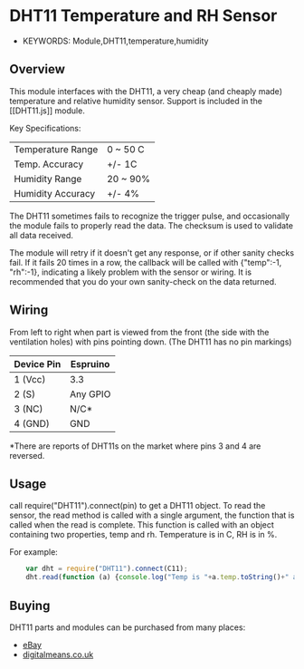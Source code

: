 <!--- Copyright (c) 2014 Spence Konde. See the file LICENSE for copying permission. -->
DHT11 Temperature and RH Sensor
=====================

* KEYWORDS: Module,DHT11,temperature,humidity

Overview
-----------------

This module interfaces with the DHT11, a very cheap (and cheaply made) temperature and relative humidity sensor. Support is included in the [[DHT11.js]] module.

 Key Specifications:

  |                   |          |
  |-------------------|----------|
  | Temperature Range | 0 ~ 50 C |
  | Temp. Accuracy    | +/- 1C   |
  | Humidity Range    | 20 ~ 90% |
  | Humidity Accuracy | +/- 4%   |


The DHT11 sometimes fails to recognize the trigger pulse, and occasionally the module fails to properly read the data. The checksum is used to validate all data received. 

The module will retry if it doesn't get any response, or if other sanity checks fail. If it fails 20 times in a row, the callback will be called with {"temp":-1, "rh":-1}, indicating a likely problem with the sensor or wiring.
It is recommended that you do your own sanity-check on the data returned.



Wiring
-----------------

From left to right when part is viewed from the front (the side with the ventilation holes) with pins pointing down. (The DHT11 has no pin markings)

  | Device Pin | Espruino |
  |------------|----------|
  | 1 (Vcc)    | 3.3      |
  | 2 (S)      | Any GPIO |
  | 3 (NC)     | N/C*     |
  | 4 (GND)    | GND      |

*There are reports of DHT11s on the market where pins 3 and 4 are reversed.


Usage
-----------------

call require("DHT11").connect(pin) to get a DHT11 object. To read the sensor, the read method is called with a single argument, the function that is called when the read is complete. This function is called with an object containing two properties, temp and rh. Temperature is in C, RH is in %. 

For example:
```JavaScript
    var dht = require("DHT11").connect(C11);
    dht.read(function (a) {console.log("Temp is "+a.temp.toString()+" and RH is "+a.rh.toString());});
```


Buying
-----

DHT11 parts and modules can be purchased from many places:
* [eBay](http://www.ebay.com/sch/i.html?_nkw=DHT11&_sacat=92074)
* [digitalmeans.co.uk](https://digitalmeans.co.uk/shop/index.php?route=product/search&tag=dht11)
